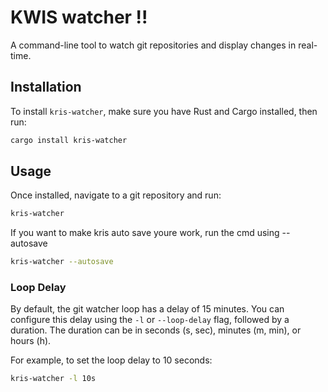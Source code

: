 # KWIS watcher !!

A command-line tool to watch git repositories and display changes in real-time.

## Installation

To install `kris-watcher`, make sure you have Rust and Cargo installed, then run:

```bash
cargo install kris-watcher
```

## Usage

Once installed, navigate to a git repository and run:

```bash
kris-watcher
```

If you want to make kris auto save youre work, run the cmd using --autosave

```bash
kris-watcher --autosave
```

### Loop Delay

By default, the git watcher loop has a delay of 15 minutes. You can configure this delay using the `-l` or `--loop-delay` flag, followed by a duration. The duration can be in seconds (s, sec), minutes (m, min), or hours (h).

For example, to set the loop delay to 10 seconds:

```bash
kris-watcher -l 10s
```
